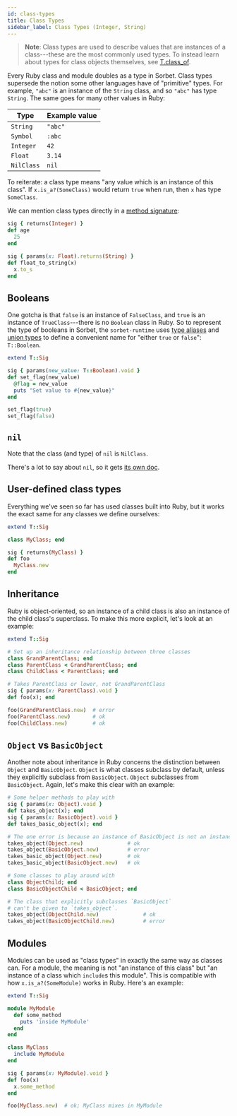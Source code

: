 ```yaml
---
id: class-types
title: Class Types
sidebar_label: Class Types (Integer, String)
---
```


> **Note**: Class types are used to describe values that are instances of a class---these are the most commonly used types. To instead learn about types for class objects themselves, see [T.class_of](class-of.md).

Every Ruby class and module doubles as a type in Sorbet. Class types supersede the notion some other languages have of "primitive" types. For example, `"abc"` is an instance of the `String` class, and so `"abc"` has type `String`. The same goes for many other values in Ruby:

| Type       | Example value |
| ---------- | ------------- |
| `String`   | `"abc"`       |
| `Symbol`   | `:abc`        |
| `Integer`  | `42`          |
| `Float`    | `3.14`        |
| `NilClass` | `nil`         |

To reiterate: a class type means "any value which is an instance of this class". If `x.is_a?(SomeClass)` would return `true` when run, then `x` has type `SomeClass`.

We can mention class types directly in a [method signature](sigs.md):

```ruby
sig { returns(Integer) }
def age
  25
end

sig { params(x: Float).returns(String) }
def float_to_string(x)
  x.to_s
end
```

## Booleans

One gotcha is that `false` is an instance of `FalseClass`, and `true` is an instance of `TrueClass`---there is no `Boolean` class in Ruby. So to represent the type of booleans in Sorbet, the `sorbet-runtime` uses [type aliases](type-aliases.md) and [union types](union-types.md) to define a convenient name for "either `true` or `false`": `T::Boolean`.

```ruby
extend T::Sig

sig { params(new_value: T::Boolean).void }
def set_flag(new_value)
  @flag = new_value
  puts "Set value to #{new_value}"
end

set_flag(true)
set_flag(false)
```

## `nil`

Note that the class (and type) of `nil` is `NilClass`.

There's a lot to say about `nil`, so it gets [its own doc](nilable-types.md).

## User-defined class types

Everything we've seen so far has used classes built into Ruby, but it works the exact same for any classes we define ourselves:

```ruby
extend T::Sig

class MyClass; end

sig { returns(MyClass) }
def foo
  MyClass.new
end
```

## Inheritance

<!-- id="inheritance" is important because other pages link here, so please don't change the section title -->

Ruby is object-oriented, so an instance of a child class is also an instance of the child class's superclass. To make this more explicit, let's look at an example:

```ruby
extend T::Sig

# Set up an inheritance relationship between three classes
class GrandParentClass; end
class ParentClass < GrandParentClass; end
class ChildClass < ParentClass; end

# Takes ParentClass or lower, not GrandParentClass
sig { params(x: ParentClass).void }
def foo(x); end

foo(GrandParentClass.new)  # error
foo(ParentClass.new)       # ok
foo(ChildClass.new)        # ok
```

## `Object` vs `BasicObject`

Another note about inheritance in Ruby concerns the distinction between `Object` and `BasicObject`. `Object` is what classes subclass by default, unless they explicitly subclass from `BasicObject`. `Object` subclasses from `BasicObject`. Again, let's make this clear with an example:

```ruby
# Some helper methods to play with
sig { params(x: Object).void }
def takes_object(x); end
sig { params(x: BasicObject).void }
def takes_basic_object(x); end

# The one error is because an instance of BasicObject is not an instance of Object
takes_object(Object.new)              # ok
takes_object(BasicObject.new)         # error
takes_basic_object(Object.new)        # ok
takes_basic_object(BasicObject.new)   # ok

# Some classes to play around with
class ObjectChild; end
class BasicObjectChild < BasicObject; end

# The class that explicitly subclasses `BasicObject`
# can't be given to `takes_object`.
takes_object(ObjectChild.new)              # ok
takes_object(BasicObjectChild.new)         # error
```

## Modules

Modules can be used as "class types" in exactly the same way as classes can. For a module, the meaning is not "an instance of this class" but "an instance of a class which `include`s this module". This is compatible with how `x.is_a?(SomeModule)` works in Ruby. Here's an example:

```ruby
extend T::Sig

module MyModule
  def some_method
    puts 'inside MyModule'
  end
end

class MyClass
  include MyModule
end

sig { params(x: MyModule).void }
def foo(x)
  x.some_method
end

foo(MyClass.new)  # ok; MyClass mixes in MyModule
```
